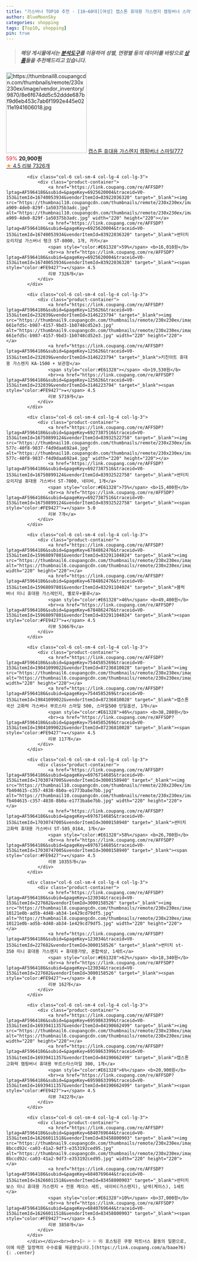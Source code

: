 ```yaml
---
title: "가스버너 TOP10 추천 - [10~60대][여성] 캡스톤 휴대용 가스렌지 캠핑버너 스마일777"
author: BlueMoonSky
categories: shopping
tags: [Top10, shopping]
pin: true
---
```


> ##### 해당 게시물에서는 [**분석도구**](https://itemscout.io/)를 이용하여 **성별**, **연령별** 등의 데이터를 바탕으로 [**상품**](https://link.coupang.com/a/baae76)들을 추천해드리고 있습니다.
<div class="container"><div class="row">
            <div class="col-6 col-sm-4 col-lg-4 col-lg-3">
                <div class="product-container">
                    <a href="https://link.coupang.com/re/AFFSDP?lptag=AF5964186&subid=&pageKey=7530773602&traceid=V0-153&itemId=19772473695&vendorItemId=86875514732" target="_blank"><img src="https://thumbnail8.coupangcdn.com/thumbnails/remote/230x230ex/image/vendor_inventory/9870/8e6f674dd5c52ddde687bf9d6eb453c7ab6f1992e445e0211e1941606018.jpg" alt="https://thumbnail8.coupangcdn.com/thumbnails/remote/230x230ex/image/vendor_inventory/9870/8e6f674dd5c52ddde687bf9d6eb453c7ab6f1992e445e0211e1941606018.jpg" width="220" height="220"></a>
                    <a href="https://link.coupang.com/re/AFFSDP?lptag=AF5964186&subid=&pageKey=7530773602&traceid=V0-153&itemId=19772473695&vendorItemId=86875514732" target="_blank">캡스톤 휴대용 가스렌지 캠핑버너 스마일777</a>
                    <span style="color:#E61328">59%</span> <b>20,900원</b>
                    <br><a href="https://link.coupang.com/re/AFFSDP?lptag=AF5964186&subid=&pageKey=7530773602&traceid=V0-153&itemId=19772473695&vendorItemId=86875514732" target="_blank"><span style="color:#FE9427">★</span> 4.5
                    리뷰 7326개</a>
                </div>
            </div>
            
            <div class="col-6 col-sm-4 col-lg-4 col-lg-3">
                <div class="product-container">
                    <a href="https://link.coupang.com/re/AFFSDP?lptag=AF5964186&subid=&pageKey=6925620004&traceid=V0-153&itemId=16740053934&vendorItemId=83922036320" target="_blank"><img src="https://thumbnail10.coupangcdn.com/thumbnails/remote/230x230ex/image/retail/images/2022/11/16/17/3/fa90a40f-a909-4de0-829f-1a50375b3adc.jpg" alt="https://thumbnail10.coupangcdn.com/thumbnails/remote/230x230ex/image/retail/images/2022/11/16/17/3/fa90a40f-a909-4de0-829f-1a50375b3adc.jpg" width="220" height="220"></a>
                    <a href="https://link.coupang.com/re/AFFSDP?lptag=AF5964186&subid=&pageKey=6925620004&traceid=V0-153&itemId=16740053934&vendorItemId=83922036320" target="_blank">썬터치 오리지널 가스버너 탱크 ST-8000, 1개, 카키</a>
                    <span style="color:#E61328">59%</span> <b>16,010원</b>
                    <br><a href="https://link.coupang.com/re/AFFSDP?lptag=AF5964186&subid=&pageKey=6925620004&traceid=V0-153&itemId=16740053934&vendorItemId=83922036320" target="_blank"><span style="color:#FE9427">★</span> 4.5
                    리뷰 7326개</a>
                </div>
            </div>
            
            <div class="col-6 col-sm-4 col-lg-4 col-lg-3">
                <div class="product-container">
                    <a href="https://link.coupang.com/re/AFFSDP?lptag=AF5964186&subid=&pageKey=125626&traceid=V0-153&itemId=232039&vendorItemId=3146223794" target="_blank"><img src="https://thumbnail9.coupangcdn.com/thumbnails/remote/230x230ex/image/retail/images/2976058042997526-661efd5c-b987-4157-9bd3-1b0748cd52e3.jpg" alt="https://thumbnail9.coupangcdn.com/thumbnails/remote/230x230ex/image/retail/images/2976058042997526-661efd5c-b987-4157-9bd3-1b0748cd52e3.jpg" width="220" height="220"></a>
                    <a href="https://link.coupang.com/re/AFFSDP?lptag=AF5964186&subid=&pageKey=125626&traceid=V0-153&itemId=232039&vendorItemId=3146223794" target="_blank">키친아트 휴대용 가스렌지 KA-1500 + 보관함</a>
                    <span style="color:#E61328"></span> <b>19,530원</b>
                    <br><a href="https://link.coupang.com/re/AFFSDP?lptag=AF5964186&subid=&pageKey=125626&traceid=V0-153&itemId=232039&vendorItemId=3146223794" target="_blank"><span style="color:#FE9427">★</span> 4.5
                    리뷰 5719개</a>
                </div>
            </div>
            
            <div class="col-6 col-sm-4 col-lg-4 col-lg-3">
                <div class="product-container">
                    <a href="https://link.coupang.com/re/AFFSDP?lptag=AF5964186&subid=&pageKey=6927387516&traceid=V0-153&itemId=16750899124&vendorItemId=83932522758" target="_blank"><img src="https://thumbnail10.coupangcdn.com/thumbnails/remote/230x230ex/image/retail/images/2022/11/17/10/5/5dbe2915-577c-40f8-9837-f4d9daa692a4.jpg" alt="https://thumbnail10.coupangcdn.com/thumbnails/remote/230x230ex/image/retail/images/2022/11/17/10/5/5dbe2915-577c-40f8-9837-f4d9daa692a4.jpg" width="220" height="220"></a>
                    <a href="https://link.coupang.com/re/AFFSDP?lptag=AF5964186&subid=&pageKey=6927387516&traceid=V0-153&itemId=16750899124&vendorItemId=83932522758" target="_blank">썬터치 오리지널 휴대용 가스버너 ST-7000, 네이비, 1개</a>
                    <span style="color:#E61328">75%</span> <b>15,400원</b>
                    <br><a href="https://link.coupang.com/re/AFFSDP?lptag=AF5964186&subid=&pageKey=6927387516&traceid=V0-153&itemId=16750899124&vendorItemId=83932522758" target="_blank"><span style="color:#FE9427">★</span> 5.0
                    리뷰 7개</a>
                </div>
            </div>
            
            <div class="col-6 col-sm-4 col-lg-4 col-lg-3">
                <div class="product-container">
                    <a href="https://link.coupang.com/re/AFFSDP?lptag=AF5964186&subid=&pageKey=6784862476&traceid=V0-153&itemId=15968097801&vendorItemId=83291104024" target="_blank"><img src="https://thumbnail6.coupangcdn.com/thumbnails/remote/230x230ex/image/vendor_inventory/4e34/54d866ba03ab21305e24956503660b6ffff7be23fd906ad1fc2d1b018b8d.jpg" alt="https://thumbnail6.coupangcdn.com/thumbnails/remote/230x230ex/image/vendor_inventory/4e34/54d866ba03ab21305e24956503660b6ffff7be23fd906ad1fc2d1b018b8d.jpg" width="220" height="220"></a>
                    <a href="https://link.coupang.com/re/AFFSDP?lptag=AF5964186&subid=&pageKey=6784862476&traceid=V0-153&itemId=15968097801&vendorItemId=83291104024" target="_blank">블럭 버너 미니 휴대용 가스레인지, 옐로우+블루</a>
                    <span style="color:#E61328">46%</span> <b>49,400원</b>
                    <br><a href="https://link.coupang.com/re/AFFSDP?lptag=AF5964186&subid=&pageKey=6784862476&traceid=V0-153&itemId=15968097801&vendorItemId=83291104024" target="_blank"><span style="color:#FE9427">★</span> 4.5
                    리뷰 5366개</a>
                </div>
            </div>
            
            <div class="col-6 col-sm-4 col-lg-4 col-lg-3">
                <div class="product-container">
                    <a href="https://link.coupang.com/re/AFFSDP?lptag=AF5964186&subid=&pageKey=7544585269&traceid=V0-153&itemId=19841099022&vendorItemId=87236810028" target="_blank"><img src="https://thumbnail6.coupangcdn.com/thumbnails/remote/230x230ex/image/vendor_inventory/5a9b/ba316743516e14e03a8b75954fb2e523973f990be49ff522f4ed0b90ebb7.jpg" alt="https://thumbnail6.coupangcdn.com/thumbnails/remote/230x230ex/image/vendor_inventory/5a9b/ba316743516e14e03a8b75954fb2e523973f990be49ff522f4ed0b90ebb7.jpg" width="220" height="220"></a>
                    <a href="https://link.coupang.com/re/AFFSDP?lptag=AF5964186&subid=&pageKey=7544585269&traceid=V0-153&itemId=19841099022&vendorItemId=87236810028" target="_blank">캡스톤 국산 고화력 가스버너 부르스타 스마일 500, 스마일500 단일옵션, 1개</a>
                    <span style="color:#E61328">46%</span> <b>38,280원</b>
                    <br><a href="https://link.coupang.com/re/AFFSDP?lptag=AF5964186&subid=&pageKey=7544585269&traceid=V0-153&itemId=19841099022&vendorItemId=87236810028" target="_blank"><span style="color:#FE9427">★</span> 4.5
                    리뷰 117개</a>
                </div>
            </div>
            
            <div class="col-6 col-sm-4 col-lg-4 col-lg-3">
                <div class="product-container">
                    <a href="https://link.coupang.com/re/AFFSDP?lptag=AF5964186&subid=&pageKey=6976714685&traceid=V0-153&itemId=17030747005&vendorItemId=3000158940" target="_blank"><img src="https://thumbnail10.coupangcdn.com/thumbnails/remote/230x230ex/image/retail/images/5045610783048240-fb404615-c357-4838-8b0a-e1773babe7bb.jpg" alt="https://thumbnail10.coupangcdn.com/thumbnails/remote/230x230ex/image/retail/images/5045610783048240-fb404615-c357-4838-8b0a-e1773babe7bb.jpg" width="220" height="220"></a>
                    <a href="https://link.coupang.com/re/AFFSDP?lptag=AF5964186&subid=&pageKey=6976714685&traceid=V0-153&itemId=17030747005&vendorItemId=3000158940" target="_blank">썬터치 고화력 휴대용 가스버너 ST-505_0164, 1개</a>
                    <span style="color:#E61328">58%</span> <b>26,700원</b>
                    <br><a href="https://link.coupang.com/re/AFFSDP?lptag=AF5964186&subid=&pageKey=6976714685&traceid=V0-153&itemId=17030747005&vendorItemId=3000158940" target="_blank"><span style="color:#FE9427">★</span> 4.5
                    리뷰 10355개</a>
                </div>
            </div>
            
            <div class="col-6 col-sm-4 col-lg-4 col-lg-3">
                <div class="product-container">
                    <a href="https://link.coupang.com/re/AFFSDP?lptag=AF5964186&subid=&pageKey=123034&traceid=V0-153&itemId=227682&vendorItemId=3000158526" target="_blank"><img src="https://thumbnail8.coupangcdn.com/thumbnails/remote/230x230ex/image/retail/images/8403784974138723-10121e0b-ad5b-4d48-ab34-1e429cd79df5.jpg" alt="https://thumbnail8.coupangcdn.com/thumbnails/remote/230x230ex/image/retail/images/8403784974138723-10121e0b-ad5b-4d48-ab34-1e429cd79df5.jpg" width="220" height="220"></a>
                    <a href="https://link.coupang.com/re/AFFSDP?lptag=AF5964186&subid=&pageKey=123034&traceid=V0-153&itemId=227682&vendorItemId=3000158526" target="_blank">썬터치 st-350 미니 휴대용 가스렌지 + 휴대용가방, 혼합색상, 1세트</a>
                    <span style="color:#E61328">62%</span> <b>18,340원</b>
                    <br><a href="https://link.coupang.com/re/AFFSDP?lptag=AF5964186&subid=&pageKey=123034&traceid=V0-153&itemId=227682&vendorItemId=3000158526" target="_blank"><span style="color:#FE9427">★</span> 4.0
                    리뷰 162개</a>
                </div>
            </div>
            
            <div class="col-6 col-sm-4 col-lg-4 col-lg-3">
                <div class="product-container">
                    <a href="https://link.coupang.com/re/AFFSDP?lptag=AF5964186&subid=&pageKey=6959863399&traceid=V0-153&itemId=16939411357&vendorItemId=84190662499" target="_blank"><img src="https://thumbnail6.coupangcdn.com/thumbnails/remote/230x230ex/image/vendor_inventory/7bfe/38e91348523ef4459aafb046d304ee1b2b9fd47b0e7405be9796cb419f5f.jpg" alt="https://thumbnail6.coupangcdn.com/thumbnails/remote/230x230ex/image/vendor_inventory/7bfe/38e91348523ef4459aafb046d304ee1b2b9fd47b0e7405be9796cb419f5f.jpg" width="220" height="220"></a>
                    <a href="https://link.coupang.com/re/AFFSDP?lptag=AF5964186&subid=&pageKey=6959863399&traceid=V0-153&itemId=16939411357&vendorItemId=84190662499" target="_blank">캡스톤 고화력 캠핑버너 휴대용 부르스타스마일 300, 1개</a>
                    <span style="color:#E61328">6%</span> <b>20,900원</b>
                    <br><a href="https://link.coupang.com/re/AFFSDP?lptag=AF5964186&subid=&pageKey=6959863399&traceid=V0-153&itemId=16939411357&vendorItemId=84190662499" target="_blank"><span style="color:#FE9427">★</span> 4.5
                    리뷰 7422개</a>
                </div>
            </div>
            
            <div class="col-6 col-sm-4 col-lg-4 col-lg-3">
                <div class="product-container">
                    <a href="https://link.coupang.com/re/AFFSDP?lptag=AF5964186&subid=&pageKey=6840769644&traceid=V0-153&itemId=16266011518&vendorItemId=83458800903" target="_blank"><img src="https://thumbnail9.coupangcdn.com/thumbnails/remote/230x230ex/image/retail/images/4363213241388699-8bccd92c-ca03-41a2-9df3-e353192ced95.jpg" alt="https://thumbnail9.coupangcdn.com/thumbnails/remote/230x230ex/image/retail/images/4363213241388699-8bccd92c-ca03-41a2-9df3-e353192ced95.jpg" width="220" height="220"></a>
                    <a href="https://link.coupang.com/re/AFFSDP?lptag=AF5964186&subid=&pageKey=6840769644&traceid=V0-153&itemId=16266011518&vendorItemId=83458800903" target="_blank">썬터치 보스 미니 휴대용 가스렌지 + 전용 케이스 세트, 네이비(가스렌지), 남색(케이스), 1세트</a>
                    <span style="color:#E61328">10%</span> <b>37,000원</b>
                    <br><a href="https://link.coupang.com/re/AFFSDP?lptag=AF5964186&subid=&pageKey=6840769644&traceid=V0-153&itemId=16266011518&vendorItemId=83458800903" target="_blank"><span style="color:#FE9427">★</span> 4.5
                    리뷰 3858개</a>
                </div>
            </div>
            </div></div><br><br>[💦 💦 💦 이 포스팅은 쿠팡 파트너스 활동의 일환으로, 이에 따른 일정액의 수수료를 제공받습니다.](https://link.coupang.com/a/baae76){: .center}